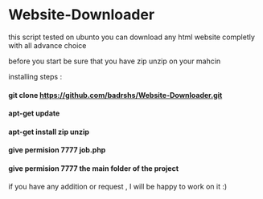# Website-Downloader
this script tested on ubunto 
you can download any html website completly with all advance choice 

 before you start be sure that you have zip unzip on your mahcin 

installing steps :

  #### git clone https://github.com/badrshs/Website-Downloader.git

 #### apt-get update
 #### apt-get install zip unzip

 #### give  permision 7777 job.php
 #### give  permision 7777  the main folder of the project 

if you have any addition or request , I will be happy to work on it :) 
